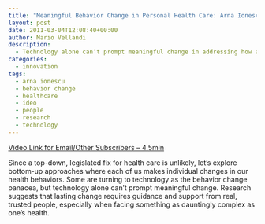 ```yaml
---
title: "Meaningful Behavior Change in Personal Health Care: Arna Ionescu"
layout: post
date: 2011-03-04T12:08:40+00:00
author: Mario Vellandi
description:
  - Technology alone can’t prompt meaningful change in addressing how and where each of us makes individual changes in our personal health behaviors.
categories:
  - innovation
tags:
  - arna ionescu
  - behavior change
  - healthcare
  - ideo
  - people
  - research
  - technology
---
```

[Video Link for Email/Other Subscribers &#8211; 4.5min](http://vimeo.com/14251535)

Since a top-down, legislated fix for health care is unlikely, let’s explore bottom-up approaches where each of us makes individual changes in our health behaviors. Some are turning to technology as the behavior change panacea, but technology alone can’t prompt meaningful change. Research suggests that lasting change requires guidance and support from real, trusted people, especially when facing something as dauntingly complex as one’s health.
